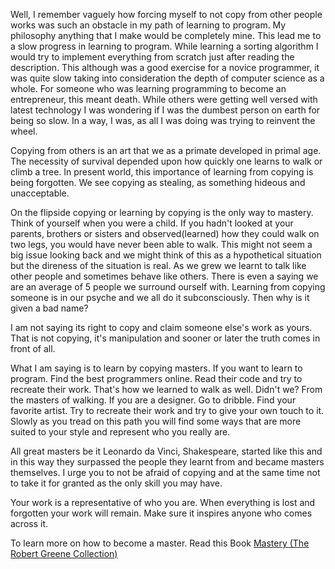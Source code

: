 
Well, I remember vaguely how forcing myself to not copy from other people works was such an obstacle in my path of learning to program. My philosophy anything that I make would be completely mine. This lead me to a slow progress in learning to program. While learning a sorting algorithm I would try to implement everything from scratch just after reading the description. This although was a good exercise for a novice programmer, it was quite slow taking into consideration the depth of computer science as a whole. For someone who was learning programming to become an entrepreneur, this meant death. 
While others were getting well versed with latest technology I was wondering if I was the dumbest person on earth for being so slow. In a way, I was, as all I was doing was trying to reinvent the wheel. 

Copying from others is an art that we as a primate developed in primal age. The necessity of survival depended upon how quickly one learns to walk or climb a tree. In present world, this importance of learning from copying is being forgotten. We see copying as stealing, as something hideous and unacceptable. 

On the flipside copying or learning by copying is the only way to mastery. Think of yourself when you were a child. If you hadn't looked at your parents, brothers or sisters and observed(learned) how they could walk on two legs, you would have never been able to walk. This might not seem a big issue looking back and we might think of this as a hypothetical situation but the direness of the situation is real.
As we grew we learnt to talk like other people and sometimes behave like others. There is even a saying we are an average of 5 people we surround ourself with. Learning from copying someone is in our psyche and we all do it subconsciously. Then why is it given a bad name?
 
I am not saying its right to copy and claim someone else's work as yours. That is not copying, it's manipulation and sooner or later the truth comes in front of all.

What I am saying is to learn by copying masters. If you want to learn to program. Find the best programmers online. Read their code and try to recreate their work. That's how we learned to walk as well. Didn't we? From the masters of walking.  If you are a designer. Go to dribble. Find your favorite artist. Try to recreate their work and try to give your own touch to it. Slowly as you tread on this path you will find some ways that are more suited to your style and represent who you really are.

All great masters be it Leonardo da Vinci, Shakespeare, started like this and in this way they surpassed the people they learnt from and became masters themselves. I urge you to not be afraid of copying and at the same time not to take it for granted as the only skill you may have. 

Your work is a representative of who you are. When everything is lost and forgotten your work will remain. Make sure it inspires anyone who comes across it.

To learn more on how to become a master. Read this Book <a target="_blank" href="https://www.amazon.in/gp/product/178125091X/ref=as_li_tl?ie=UTF8&camp=3638&creative=24630&creativeASIN=178125091X&linkCode=as2&tag=vigneshramesh-21&linkId=0eecf0a70aa297f8b467031a5505195b">Mastery (The Robert Greene Collection)</a><img src="//ir-in.amazon-adsystem.com/e/ir?t=vigneshramesh-21&l=am2&o=31&a=178125091X" width="1" height="1" border="0" alt="" style="border:none !important; margin:0px !important;" />

